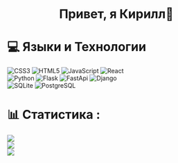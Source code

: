 <h1 align="center">Привет, я Кирилл👋</h1>

# 💻 Языки и Технологии 
![CSS3](https://img.shields.io/badge/css3-%231572B6.svg?style=for-the-badge&logo=css3&logoColor=white) 
![HTML5](https://img.shields.io/badge/html5-%23E34F26.svg?style=for-the-badge&logo=html5&logoColor=white) 
![JavaScript](https://img.shields.io/badge/javascript-%23323330.svg?style=for-the-badge&logo=javascript&logoColor=%23F7DF1E)
![React](https://img.shields.io/badge/React-%23323330.svg?style=for-the-badge&logo=React&logoColor=blue)<br>
![Python](https://img.shields.io/badge/python-3670A0?style=for-the-badge&logo=python&logoColor=ffdd54) 
![Flask](https://img.shields.io/badge/flask-%23000.svg?style=for-the-badge&logo=flask&logoColor=white)
![FastApi](https://img.shields.io/badge/fastapi-%23000.svg?style=for-the-badge&logo=fastapi&logoColor=white)
![Django](https://img.shields.io/badge/django-%23000.svg?style=for-the-badge&logo=django&logoColor=white)<br>
![SQLite](https://img.shields.io/badge/sqlite-%2307405e.svg?style=for-the-badge&logo=sqlite&logoColor=white)
![PostgreSQL](https://img.shields.io/badge/postgreSQL-%2307405e.svg?style=for-the-badge&logo=postgreSQL&logoColor=white)<br>

# 📊 Статистика :
<div style="width: 400px">
<img src="https://github-readme-stats.vercel.app/api?username=K1r1ll-Nickitin117&theme=dark&hide_border=false&include_all_commits=true&count_private=false"><br>
<img src="https://github-readme-streak-stats.herokuapp.com/?user=K1r1ll-Nickitin117&theme=dark&hide_border=false"><br>
<img src="https://github-readme-stats.vercel.app/api/top-langs/?username=K1r1ll-Nickitin117&theme=dark&hide_border=false&include_all_commits=true&count_private=false&layout=compact"><br>
</div>

